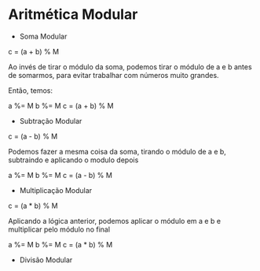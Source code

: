 # Aritmética Modular

- Soma Modular

c = (a + b) % M

Ao invés de tirar o módulo da soma, podemos tirar o módulo de a e b antes de somarmos, para evitar trabalhar com números muito grandes.

Então, temos:

a %= M
b %= M
c = (a + b) % M


- Subtração Modular

c = (a - b) % M

Podemos fazer a mesma coisa da soma, tirando o módulo de a e b, subtraindo e aplicando o modulo depois

a %= M
b %= M
c = (a - b) % M


- Multiplicação Modular

c = (a * b) % M

Aplicando a lógica anterior, podemos aplicar o módulo em a e b e multiplicar pelo módulo no final

a %= M
b %= M
c = (a * b) % M


- Divisão Modular


